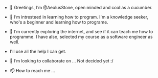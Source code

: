 - 👋 Greetings, I’m @AeolusStone, open minded and cool as a cucumber.

- 👀 I’m intresteed in learning how to program. I'm a knowledge seeker, who's a beginner and learning how to programe.

- 🌱 I’m currently exploring the internet, and see if it can teach me how to programme. I have also, selected my course as a software engineer as well. 
- I'll use all the help I can get.

- 💞️ I’m looking to collaborate on ... Not decided yet :/  

- 📫 How to reach me ...

<!---
AeolusStone/AeolusStone is a ✨ special ✨ repository because its `README.md` (this file) appears on your GitHub profile.
You can click the Preview link to take a look at your changes.
--->
